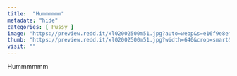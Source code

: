 ```yaml
---
title:  "Hummmmmm"
metadate: "hide"
categories: [ Pussy ]
image: "https://preview.redd.it/xl02002500m51.jpg?auto=webp&s=e16f9e8ef87614b298bb0f2431b99227fcc47513"
thumb: "https://preview.redd.it/xl02002500m51.jpg?width=640&crop=smart&auto=webp&s=f0fc72018ba4811d0ecdd9e05e6c6c4a0adfbe49"
visit: ""
---
```

Hummmmmm
